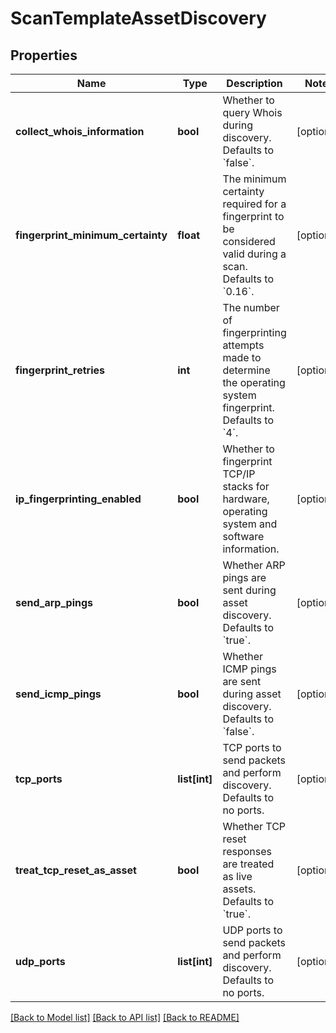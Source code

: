 # ScanTemplateAssetDiscovery

## Properties
Name | Type | Description | Notes
------------ | ------------- | ------------- | -------------
**collect_whois_information** | **bool** | Whether to query Whois during discovery. Defaults to &#x60;false&#x60;. | [optional] 
**fingerprint_minimum_certainty** | **float** | The minimum certainty required for a fingerprint to be considered valid during a scan. Defaults to &#x60;0.16&#x60;. | [optional] 
**fingerprint_retries** | **int** | The number of fingerprinting attempts made to determine the operating system fingerprint. Defaults to &#x60;4&#x60;. | [optional] 
**ip_fingerprinting_enabled** | **bool** | Whether to fingerprint TCP/IP stacks for hardware, operating system and software information. | [optional] 
**send_arp_pings** | **bool** | Whether ARP pings are sent during asset discovery. Defaults to &#x60;true&#x60;. | [optional] 
**send_icmp_pings** | **bool** | Whether ICMP pings are sent during asset discovery. Defaults to &#x60;false&#x60;. | [optional] 
**tcp_ports** | **list[int]** | TCP ports to send packets and perform discovery. Defaults to no ports. | [optional] 
**treat_tcp_reset_as_asset** | **bool** | Whether TCP reset responses are treated as live assets. Defaults to &#x60;true&#x60;. | [optional] 
**udp_ports** | **list[int]** | UDP ports to send packets and perform discovery. Defaults to no ports. | [optional] 

[[Back to Model list]](../README.md#documentation-for-models) [[Back to API list]](../README.md#documentation-for-api-endpoints) [[Back to README]](../README.md)



